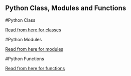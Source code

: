Python Class, Modules and Functions
---------------------------------------

#Python Class

[Read from here for classes](classes.md)

#Python Modules

[Read from here for modules](modules.md)

#Python Functions

[Read from here for functions](functions.md)